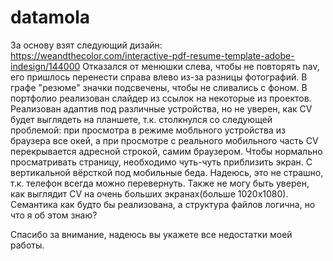 # datamola
За основу взят следующий дизайн: https://weandthecolor.com/interactive-pdf-resume-template-adobe-indesign/144000
Отказался от менюшки слева, чтобы не повторять nav, его пришлось перенести справа влево из-за разницы фотографий.
В графе "резюме" значки подсвечены, чтобы не сливались с фоном.
В портфолио реализован слайдер из ссылок на некоторые из проектов.
Реализован адаптив под различные устройства, но не уверен, как CV будет выглядеть на планшете, т.к. столкнулся со следующей проблемой:
    при просмотра в режиме мобльного устройства из браузера все окей, а при просмотре с реального мобильного часть CV перекрывается адресной строкой, самим браузером.
    Чтобы нормально просматривать страницу, необходимо чуть-чуть приблизить экран.
С вертикальной вёрсткой под мобильные беда. Надеюсь, это не страшно, т.к. телефон всегда можно перевернуть.
Также не могу быть уверен, как выглядит CV на очень больших экранах(больше 1020х1080).
Семантика как будто бы реализована, а структура файлов логична, но что я об этом знаю?

Спасибо за внимание, надеюсь вы укажете все недостатки моей работы.
